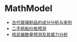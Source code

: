 # MathModel

- [古代玻璃制品的成分分析与鉴别](./古代玻璃制品的成分分析与鉴别/SUMMARY.md)
- [二手帆船价格预测](./二手帆船价格预测/SUMMARY.md)
- [核武器数量预测及其威力分析](核武器数量预测及其威力分析)




